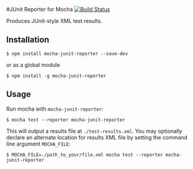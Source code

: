 #JUnit Reporter for Mocha
[![Build Status](https://travis-ci.org/michaelleeallen/mocha-junit-reporter.svg?branch=master)](https://travis-ci.org/michaelleeallen/mocha-junit-reporter)

Produces JUnit-style XML test results.

## Installation

```shell
$ npm install mocha-junit-reporter --save-dev
```

or as a global module
```shell
$ npm install -g mocha-junit-reporter
```

## Usage
Run mocha with `mocha-junit-reporter`:

```shell
$ mocha test --reporter mocha-junit-reporter
```
This will output a results file at `./test-results.xml`.
You may optionally declare an alternate location for results XML file by setting
the command line argument `MOCHA_FILE`:

```shell
$ MOCHA_FILE=./path_to_your/file.xml mocha test --reporter mocha-junit-reporter
```
